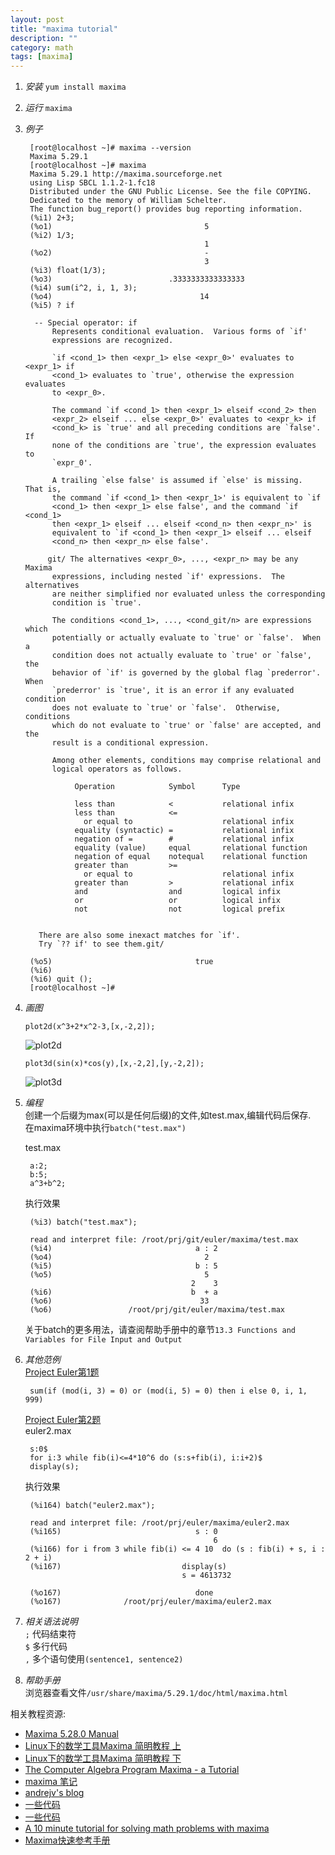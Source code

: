 ```yaml
---
layout: post
title: "maxima tutorial"
description: ""
category: math 
tags: [maxima]
---
```


1. _安装_ `yum install maxima`
2. _运行_ `maxima`
3. _例子_  

		[root@localhost ~]# maxima --version
		Maxima 5.29.1
		[root@localhost ~]# maxima
		Maxima 5.29.1 http://maxima.sourceforge.net
		using Lisp SBCL 1.1.2-1.fc18
		Distributed under the GNU Public License. See the file COPYING.
		Dedicated to the memory of William Schelter.
		The function bug_report() provides bug reporting information.
		(%i1) 2+3;
		(%o1)                                  5
		(%i2) 1/3;
		                                       1
		(%o2)                                  -
		                                       3
		(%i3) float(1/3);
		(%o3)                          .3333333333333333
		(%i4) sum(i^2, i, 1, 3);
		(%o4)                                 14
		(%i5) ? if

		 -- Special operator: if
			 Represents conditional evaluation.  Various forms of `if'
			 expressions are recognized.

			 `if <cond_1> then <expr_1> else <expr_0>' evaluates to <expr_1> if
			 <cond_1> evaluates to `true', otherwise the expression evaluates
			 to <expr_0>.

			 The command `if <cond_1> then <expr_1> elseif <cond_2> then
			 <expr_2> elseif ... else <expr_0>' evaluates to <expr_k> if
			 <cond_k> is `true' and all preceding conditions are `false'.  If
			 none of the conditions are `true', the expression evaluates to
			 `expr_0'.

			 A trailing `else false' is assumed if `else' is missing.  That is,
			 the command `if <cond_1> then <expr_1>' is equivalent to `if
			 <cond_1> then <expr_1> else false', and the command `if <cond_1>
			 then <expr_1> elseif ... elseif <cond_n> then <expr_n>' is
			 equivalent to `if <cond_1> then <expr_1> elseif ... elseif
			 <cond_n> then <expr_n> else false'.

			git/ The alternatives <expr_0>, ..., <expr_n> may be any Maxima
			 expressions, including nested `if' expressions.  The alternatives
			 are neither simplified nor evaluated unless the corresponding
			 condition is `true'.

			 The conditions <cond_1>, ..., <cond_git/n> are expressions which
			 potentially or actually evaluate to `true' or `false'.  When a
			 condition does not actually evaluate to `true' or `false', the
			 behavior of `if' is governed by the global flag `prederror'.  When
			 `prederror' is `true', it is an error if any evaluated condition
			 does not evaluate to `true' or `false'.  Otherwise, conditions
			 which do not evaluate to `true' or `false' are accepted, and the
			 result is a conditional expression.

			 Among other elements, conditions may comprise relational and
			 logical operators as follows.

				  Operation            Symbol      Type

				  less than            <           relational infix
				  less than            <=
					or equal to                    relational infix
				  equality (syntactic) =           relational infix
				  negation of =        #           relational infix
				  equality (value)     equal       relational function
				  negation of equal    notequal    relational function
				  greater than         >=
					or equal to                    relational infix
				  greater than         >           relational infix
				  and                  and         logical infix
				  or                   or          logical infix
				  not                  not         logical prefix


		  There are also some inexact matches for `if'.
		  Try `?? if' to see them.git/

		(%o5)                                true
		(%i6) 
		(%i6) quit ();
		[root@localhost ~]# 

4. _画图_  

	`plot2d(x^3+2*x^2-3,[x,-2,2]);`

	![plot2d](/assets/image/posts/maxima-plot2d.png)

	`plot3d(sin(x)*cos(y),[x,-2,2],[y,-2,2]);`

	![plot3d](/assets/image/posts/maxima-plot3d.png)

5. _编程_  
	创建一个后缀为max(可以是任何后缀)的文件,如test.max,编辑代码后保存.  
	在maxima环境中执行`batch("test.max")`

	test.max

		a:2;
		b:5;
		a^3+b^2;

	执行效果

		(%i3) batch("test.max");

		read and interpret file: /root/prj/git/euler/maxima/test.max
		(%i4)                                a : 2
		(%o4)                                  2
		(%i5)                                b : 5
		(%o5)                                  5
	                                        2    3
		(%i6)                               b  + a
		(%o6)                                 33
		(%o6)                 /root/prj/git/euler/maxima/test.max

	关于batch的更多用法，请查阅帮助手册中的章节`13.3 Functions and Variables for File Input and Output`

6. _其他范例_  
	[Project Euler第1题](http://projecteuler.net/problem=1)  

		sum(if (mod(i, 3) = 0) or (mod(i, 5) = 0) then i else 0, i, 1, 999)

	[Project Euler第2题](http://projecteuler.net/problem=1)  
	euler2.max

		s:0$
		for i:3 while fib(i)<=4*10^6 do (s:s+fib(i), i:i+2)$
		display(s);
	
	执行效果

		(%i164) batch("euler2.max");

		read and interpret file: /root/prj/euler/maxima/euler2.max
		(%i165)                              s : 0
												 6
		(%i166) for i from 3 while fib(i) <= 4 10  do (s : fib(i) + s, i : 2 + i)
		(%i167)                           display(s)
										  s = 4613732

		(%o167)                              done
		(%o167)              /root/prj/euler/maxima/euler2.max	

7. _相关语法说明_  
	`;` 代码结束符    
	`$` 多行代码  
	`,` 多个语句使用`(sentence1, sentence2)`  

8. _帮助手册_  
	浏览器查看文件`/usr/share/maxima/5.29.1/doc/html/maxima.html`

相关教程资源:  
+ [Maxima 5.28.0 Manual](http://maxima.sourceforge.net/docs/manual/en/maxima.html)
+ [Linux下的数学工具Maxima 简明教程 上](http://www.matrix67.com/blog/archives/337)
+ [Linux下的数学工具Maxima 简明教程 下](http://www.matrix67.com/blog/archives/338)
+ [The Computer Algebra Program Maxima - a Tutorial](http://maxima.sourceforge.net/docs/tutorial/en/gaertner-tutorial-revision/Contents.htm)
+ [maxima 笔记](http://tranzing.blogspot.com/2005/01/maxima.html)
+ [andrejv's blog](http://andrejv.wordpress.com/category/maxima/)
+ [一些代码](http://inside.mines.edu/fs_home/whereman/software.html)
+ [一些代码](http://inside.mines.edu/fs_home/whereman/software/painleve/macsyma/single/np_sing.max)
+ [A 10 minute tutorial for solving math problems with maxima](http://math-blog.com/2007/06/04/a-10-minute-tutorial-for-solving-math-problems-with-maxima/)
+ [Maxima快速参考手册](https://webfiles.uci.edu/huanm/www/maxima/maxima_zh.pdf)

